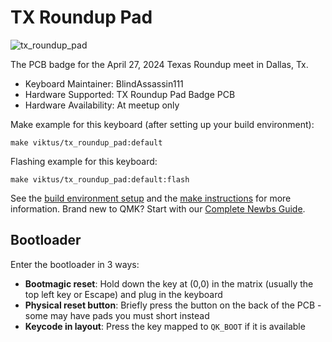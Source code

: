 # TX Roundup Pad

![tx_roundup_pad]()

The PCB badge for the April 27, 2024 Texas Roundup meet in Dallas, Tx.

-   Keyboard Maintainer: BlindAssassin111
-   Hardware Supported: TX Roundup Pad Badge PCB
-   Hardware Availability: At meetup only

Make example for this keyboard (after setting up your build environment):

    make viktus/tx_roundup_pad:default

Flashing example for this keyboard:

    make viktus/tx_roundup_pad:default:flash

See the [build environment setup](https://docs.qmk.fm/#/getting_started_build_tools) and the [make instructions](https://docs.qmk.fm/#/getting_started_make_guide) for more information. Brand new to QMK? Start with our [Complete Newbs Guide](https://docs.qmk.fm/#/newbs).

## Bootloader

Enter the bootloader in 3 ways:

* **Bootmagic reset**: Hold down the key at (0,0) in the matrix (usually the top left key or Escape) and plug in the keyboard
* **Physical reset button**: Briefly press the button on the back of the PCB - some may have pads you must short instead
* **Keycode in layout**: Press the key mapped to `QK_BOOT` if it is available
